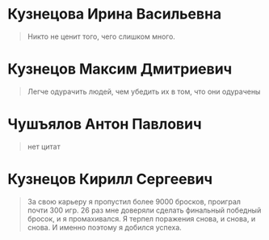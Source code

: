 # Кузнецова Ирина Васильевна 
> Никто не ценит того, чего слишком много.
# Кузнецов Максим Дмитриевич
> Легче одурачить людей, чем убедить их в том, что они одурачены
# Чушъялов Антон Павлович
> нет цитат
#  Кузнецов Кирилл Сергеевич #
>За свою карьеру я пропустил более 9000 бросков, проиграл почти 300 игр. 
>26 раз мне доверяли сделать финальный победный бросок, и я промахивался. 
>Я терпел поражения снова, и снова, и снова. И именно поэтому я добился успеха.

